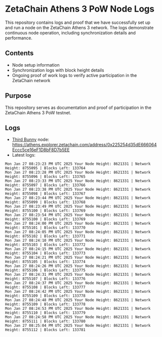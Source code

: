 # ZetaChain Athens 3 PoW Node Logs
This repository contains logs and proof that we have successfully set up and run a node on the ZetaChain Athens 3 network. The logs demonstrate continuous node operation, including synchronization details and performance.

## Contents
- Node setup information
- Synchronization logs with block height details
- Ongoing proof of work logs to verify active participation in the ZetaChain network

## Purpose
This repository serves as documentation and proof of participation in the ZetaChain Athens 3 PoW testnet.

## Logs

- [Third Bunny](https://thirdbunny.xyz/) node: https://athens.explorer.zetachain.com/address/0x225254d35dE666064Eccc5ce16eF1D8bF8D7b5EE
- Latest logs:
```
Mon Jan 27 08:23:23 PM UTC 2025 Your Node Height: 8621331 | Network Height: 8755095 | Blocks Left: 133764
Mon Jan 27 08:23:28 PM UTC 2025 Your Node Height: 8621331 | Network Height: 8755096 | Blocks Left: 133765
Mon Jan 27 08:23:33 PM UTC 2025 Your Node Height: 8621331 | Network Height: 8755097 | Blocks Left: 133766
Mon Jan 27 08:23:38 PM UTC 2025 Your Node Height: 8621331 | Network Height: 8755098 | Blocks Left: 133767
Mon Jan 27 08:23:44 PM UTC 2025 Your Node Height: 8621331 | Network Height: 8755099 | Blocks Left: 133768
Mon Jan 27 08:23:49 PM UTC 2025 Your Node Height: 8621331 | Network Height: 8755100 | Blocks Left: 133769
Mon Jan 27 08:23:54 PM UTC 2025 Your Node Height: 8621331 | Network Height: 8755100 | Blocks Left: 133769
Mon Jan 27 08:24:00 PM UTC 2025 Your Node Height: 8621331 | Network Height: 8755101 | Blocks Left: 133770
Mon Jan 27 08:24:05 PM UTC 2025 Your Node Height: 8621331 | Network Height: 8755102 | Blocks Left: 133771
Mon Jan 27 08:24:10 PM UTC 2025 Your Node Height: 8621331 | Network Height: 8755103 | Blocks Left: 133772
Mon Jan 27 08:24:15 PM UTC 2025 Your Node Height: 8621331 | Network Height: 8755104 | Blocks Left: 133773
Mon Jan 27 08:24:21 PM UTC 2025 Your Node Height: 8621331 | Network Height: 8755105 | Blocks Left: 133774
Mon Jan 27 08:24:26 PM UTC 2025 Your Node Height: 8621331 | Network Height: 8755106 | Blocks Left: 133775
Mon Jan 27 08:24:31 PM UTC 2025 Your Node Height: 8621331 | Network Height: 8755107 | Blocks Left: 133776
Mon Jan 27 08:24:37 PM UTC 2025 Your Node Height: 8621331 | Network Height: 8755108 | Blocks Left: 133777
Mon Jan 27 08:24:42 PM UTC 2025 Your Node Height: 8621331 | Network Height: 8755109 | Blocks Left: 133778
Mon Jan 27 08:24:48 PM UTC 2025 Your Node Height: 8621331 | Network Height: 8755109 | Blocks Left: 133778
Mon Jan 27 08:24:53 PM UTC 2025 Your Node Height: 8621331 | Network Height: 8755110 | Blocks Left: 133779
Mon Jan 27 08:24:58 PM UTC 2025 Your Node Height: 8621331 | Network Height: 8755111 | Blocks Left: 133780
Mon Jan 27 08:25:04 PM UTC 2025 Your Node Height: 8621331 | Network Height: 8755112 | Blocks Left: 133781
```
